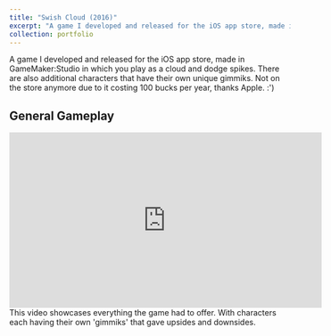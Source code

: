 ```yaml
---
title: "Swish Cloud (2016)"
excerpt: "A game I developed and released for the iOS app store, made in GameMaker:Studio in which you play as a cloud and dodge spikes. There are also additional characters that have their own unique gimmiks. Not on the store anymore due to it costing 100 bucks per year, thanks Apple. :') <br/><img src='/images/SwishCloud/swishCloud.PNG'>"
collection: portfolio
---
```

A game I developed and released for the iOS app store, made in GameMaker:Studio in which you play as a cloud and dodge spikes. There are also additional characters that have their own unique gimmiks. Not on the store anymore due to it costing 100 bucks per year, thanks Apple. :')

General Gameplay
------
<iframe width="560" height="315" src="https://www.youtube.com/embed/ZYKYqvcyjKw" title="YouTube video player" frameborder="0" allow="accelerometer; autoplay; clipboard-write; encrypted-media; gyroscope; picture-in-picture" allowfullscreen></iframe>
This video showcases everything the game had to offer. With characters each having their own 'gimmiks' that gave upsides and downsides.